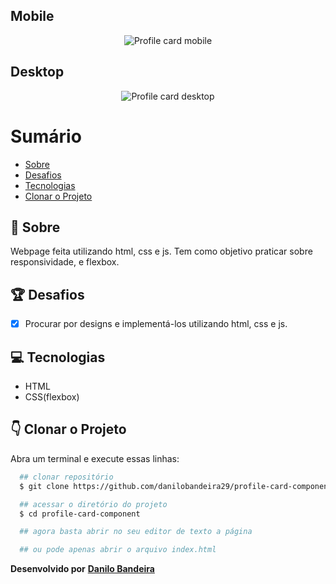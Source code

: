 ## Mobile
<p align="center">
  <img src="https://ik.imagekit.io/xfddek6eqk/profile-card-mobile_Iee1YRJMRc.png" alt="Profile card mobile">
</p>

## Desktop
<p align="center">
  <img src="https://ik.imagekit.io/xfddek6eqk/profile-card-desktop_FNsSq9TqQ.png" alt="Profile card desktop">
</p>

# Sumário
- [Sobre](#-Sobre)
- [Desafios](#-Desafios)
- [Tecnologias](#-Tecnologias)
- [Clonar o Projeto](#-Clonar-o-Projeto)

## 📝 Sobre
Webpage feita utilizando html, css e js. Tem como objetivo praticar sobre responsividade, e flexbox.

## 🏆 Desafios
- [x] Procurar por designs e implementá-los utilizando html, css e js.

## 💻 Tecnologias
- HTML
- CSS(flexbox)

## 👇 Clonar o Projeto
Abra um terminal e execute essas linhas:

```bash
  ## clonar repositório
  $ git clone https://github.com/danilobandeira29/profile-card-component.git

  ## acessar o diretório do projeto
  $ cd profile-card-component

  ## agora basta abrir no seu editor de texto a página

  ## ou pode apenas abrir o arquivo index.html
```

**Desenvolvido por**
<a href="https://www.linkedin.com/in/danilo-bandeira-4411851a4/">**Danilo Bandeira</a>**
